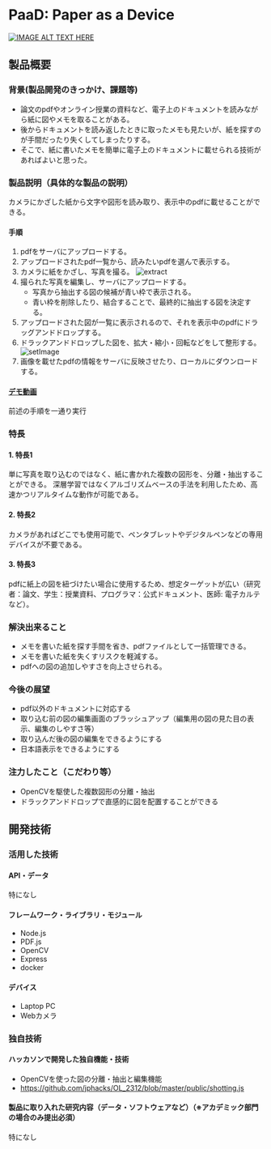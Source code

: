 # PaaD: Paper as a Device

[![IMAGE ALT TEXT HERE](https://jphacks.com/wp-content/uploads/2023/07/JPHACKS2023_ogp.png)](https://www.youtube.com/watch?v=yYRQEdfGjEg)

## 製品概要
### 背景(製品開発のきっかけ、課題等)
* 論文のpdfやオンライン授業の資料など、電子上のドキュメントを読みながら紙に図やメモを取ることがある。
* 後からドキュメントを読み返したときに取ったメモも見たいが、紙を探すのが手間だったり失くしてしまったりする。
* そこで、紙に書いたメモを簡単に電子上のドキュメントに載せられる技術があればよいと思った。
### 製品説明（具体的な製品の説明）
カメラにかざした紙から文字や図形を読み取り、表示中のpdfに載せることができる。
#### 手順
1. pdfをサーバにアップロードする。
2. アップロードされたpdf一覧から、読みたいpdfを選んで表示する。
3. カメラに紙をかざし、写真を撮る。
![extract](https://github.com/jphacks/OL_2312/assets/84440125/a1a38017-11e0-4cca-a485-99a1ea3cebf0)
4. 撮られた写真を編集し、サーバにアップロードする。
   * 写真から抽出する図の候補が青い枠で表示される。
   * 青い枠を削除したり、結合することで、最終的に抽出する図を決定する。
5. アップロードされた図が一覧に表示されるので、それを表示中のpdfにドラッグアンドドロップする。
6. ドラックアンドドロップした図を、拡大・縮小・回転などをして整形する。
![setImage](https://github.com/jphacks/OL_2312/assets/84440125/21bb86b1-9ebb-46dc-a123-b5f1e71dd2b7)
7. 画像を載せたpdfの情報をサーバに反映させたり、ローカルにダウンロードする。
#### [デモ動画](https://drive.google.com/file/d/1eQ1opMkzWPaVlIjKVKs981rM3QREfm2w/view?usp=drive_link)
前述の手順を一通り実行

### 特長
#### 1. 特長1
単に写真を取り込むのではなく、紙に書かれた複数の図形を、分離・抽出することができる。
深層学習ではなくアルゴリズムベースの手法を利用したため、高速かつリアルタイムな動作が可能である。
#### 2. 特長2
カメラがあればどこでも使用可能で、ペンタブレットやデジタルペンなどの専用デバイスが不要である。
#### 3. 特長3
pdfに紙上の図を紐づけたい場合に使用するため、想定ターゲットが広い（研究者：論文、学生：授業資料、プログラマ：公式ドキュメント、医師: 電子カルテ　など）。

### 解決出来ること
* メモを書いた紙を探す手間を省き、pdfファイルとして一括管理できる。
* メモを書いた紙を失くすリスクを軽減する。
* pdfへの図の追加しやすさを向上させられる。

### 今後の展望
* pdf以外のドキュメントに対応する
* 取り込む前の図の編集画面のブラッシュアップ（編集用の図の見た目の表示、編集のしやすさ等）
* 取り込んだ後の図の編集をできるようにする
* 日本語表示をできるようにする
### 注力したこと（こだわり等）
* OpenCVを駆使した複数図形の分離・抽出
* ドラックアンドドロップで直感的に図を配置することができる

## 開発技術
### 活用した技術
#### API・データ
特になし

#### フレームワーク・ライブラリ・モジュール
* Node.js
* PDF.js
* OpenCV
* Express
* docker

#### デバイス
* Laptop PC
* Webカメラ

### 独自技術
#### ハッカソンで開発した独自機能・技術
* OpenCVを使った図の分離・抽出と編集機能
* https://github.com/jphacks/OL_2312/blob/master/public/shotting.js

#### 製品に取り入れた研究内容（データ・ソフトウェアなど）（※アカデミック部門の場合のみ提出必須）
特になし
